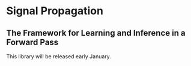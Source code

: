 # Signal Propagation
## The Framework for Learning and Inference in a Forward Pass

This library will be released early January.
